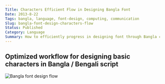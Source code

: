 ```yaml
---
Title: Characters Efficient Flow in Designing Bangla Font
Date: 2013-8-22
Tags: bangla, language, font-design, computing, communication
Slug: bangla-font-design-characters-flow
Status: Published
Category: Language
Summary: How to efficiently progress in designing font through Bangla characters.
---
```



Optimized workflow for designing basic characters in Bangla / Bengali script
-----------------------------------------------------------------------------

![Bangla font design flow](http://i.imgur.com/y9Av5yN.png)
